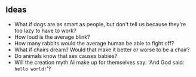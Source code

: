 ## Ideas

- What if dogs are as smart as people, but don't tell us because they're too lazy to have to work?
- How loud is the average blink?
- How many rabbits would the average human be able to fight off?
- What if chairs dream? Would that make it better or worse to be a chair?
- Do animals know that sex causes babies?
- Will the creation myth AI make up for themselves say: 'And God said: `hello world!`'?